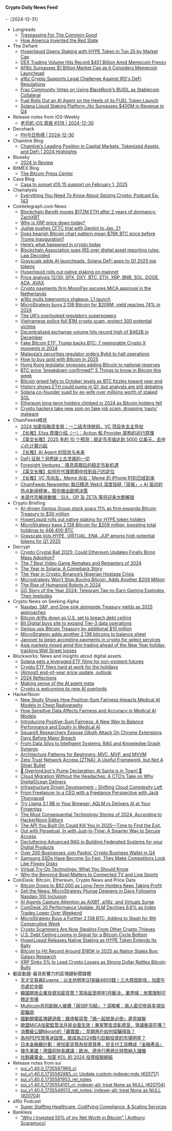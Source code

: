 #### Crypto Daily News Feed
-（2024-12-31）

- Longreads
  - [Trespassing For The Common Good](https://longreads.com/2024/12/30/trespassing-for-the-common-good/)
  - [How America Invented the Red State](https://longreads.com/2024/12/30/how-america-invented-the-red-state/)
- The Defiant
  - [Hyperliquid Opens Staking with HYPE Token in Top 25 by Market Cap](https://thedefiant.io/news/defi/hyperliquid-opens-staking-with-hype-token-in-top-25-by-market-cap)
  - [DEX Trading Volume Hits Record $451 Billion Amid Memecoin Frenzy](https://thedefiant.io/news/defi/dex-trading-volume-hits-record-usd451-billion-amid-memecoin-frenzy)
  - [AI16z Surpasses $1 Billion Market Cap as it Considers Memecoin Launchpad](https://thedefiant.io/news/defi/ai16z-surpasses-usd1-billion-market-cap-as-it-considers-memecoin-launchpad)
  - [a16z Crypto Supports Legal Challenge Against IRS's DeFi Regulations](https://thedefiant.io/news/regulation/a16z-crypto-supports-legal-challenge-against-irs-s-defi-regulations)
  - [Frax Community Votes on Using BlackRock’s BUIDL as Stablecoin Collateral](https://thedefiant.io/news/defi/frax-community-votes-on-using-blackrock-s-buidl-as-stablecoin-collateral)
  - [Fuel Rolls Out an AI Agent on the Heels of its FUEL Token Launch](https://thedefiant.io/news/blockchains/fuel-rolls-out-an-ai-agent-on-the-heels-of-its-fuel-token-launch)
  - [Solana Liquid Staking Platform Jito Surpasses $400M in Revenue in Q4](https://thedefiant.io/news/defi/solana-liquid-staking-platform-jito-surpasses-usd400m-in-revenue-in-q4)
- Release notes from iOS-Weekly
  - [老司机 iOS 周报 #318 | 2024-12-30](https://github.com/SwiftOldDriver/iOS-Weekly/releases/tag/%23318)
- Decohack
  - [PH今日热榜 | 2024-12-30](https://decohack.com/producthunt-daily-2024-12-30/)
- Chainlink Blog
  - [Chainlink’s Leading Position in Capital Markets, Tokenized Assets, and DeFi | 2024 Highlights](https://blog.chain.link/chainlink-2024-highlights/)
- Bluesky
  - [2024 In Review](https://bsky.social/about/blog/12-30-2024-year-in-review)
- BitMEX Blog
  - [The Bitcoin Press Center](https://blog.bitmex.com/the-bitcoin-press-center/)
- Casa Blog
  - [Casa to sunset iOS 15 support on February 1, 2025](https://blog.casa.io/sunsetting-ios-15-support-in-february-2025/)
- Chainalysis
  - [Everything You Need To Know About Seizing Crypto: Podcast Ep. 143](https://www.chainalysis.com/blog/everything-you-need-to-know-seizing-crypto-podcast-ep-143/)
- Cointelegraph.com News
  - [Blockchain Bandit moves $172M ETH after 2 years of dormancy: ZachXBT](https://cointelegraph.com/news/blockchain-bandit-moves-172m-eth-after-2-years-of-dormancy?utm_source=rss_feed&utm_medium=rss&utm_campaign=rss_partner_inbound)
  - [Why is XRP price down today?](https://cointelegraph.com/news/why-is-xrp-price-down-today?utm_source=rss_feed&utm_medium=rss&utm_campaign=rss_partner_inbound)
  - [Judge pushes CFTC trial with Gemini to Jan. 21](https://cointelegraph.com/news/cftc-trial-gemini-trust-delayed-one-week?utm_source=rss_feed&utm_medium=rss&utm_campaign=rss_partner_inbound)
  - [Does bearish Bitcoin chart pattern mean $76K BTC price before Trump inauguration?](https://cointelegraph.com/news/does-bearish-bitcoin-chart-pattern-mean-76-k-btc-price-before-trump-inauguration?utm_source=rss_feed&utm_medium=rss&utm_campaign=rss_partner_inbound)
  - [Here’s what happened in crypto today](https://cointelegraph.com/news/what-happened-in-crypto-today?utm_source=rss_feed&utm_medium=rss&utm_campaign=rss_partner_inbound)
  - [Blockchain Association sues IRS over digital asset reporting rules: Law Decoded](https://cointelegraph.com/news/blockchain-association-sues-irs-over-digital-asset-reporting-rules-law-decoded?utm_source=rss_feed&utm_medium=rss&utm_campaign=rss_partner_inbound)
  - [Grayscale adds AI launchpads, Solana DeFi apps to Q1 2025 top tokens](https://cointelegraph.com/news/grayscale-ai-launchpads-solana-defi-q1-2025-top-tokens?utm_source=rss_feed&utm_medium=rss&utm_campaign=rss_partner_inbound)
  - [Hyperliquid rolls out native staking on mainnet](https://cointelegraph.com/news/hyperliquid-native-staking-mainnet?utm_source=rss_feed&utm_medium=rss&utm_campaign=rss_partner_inbound)
  - [Price analysis 12/30: SPX, DXY, BTC, ETH, XRP, BNB, SOL, DOGE, ADA, AVAX](https://cointelegraph.com/news/price-analysis-12-30-spx-dxy-btc-eth-xrp-bnb-sol-doge-ada-avax?utm_source=rss_feed&utm_medium=rss&utm_campaign=rss_partner_inbound)
  - [Crypto payments firm MoonPay secures MiCA approval in the Netherlands](https://cointelegraph.com/news/moonpay-mica-approval-netherlands?utm_source=rss_feed&utm_medium=rss&utm_campaign=rss_partner_inbound)
  - [ai16z mulls tokenomics shakeup, L1 launch](https://cointelegraph.com/news/ai16z-considers-tokenomics-change-layer-1-launch?utm_source=rss_feed&utm_medium=rss&utm_campaign=rss_partner_inbound)
  - [MicroStrategy buys 2,138 Bitcoin for $209M, yield reaches 74% in 2024](https://cointelegraph.com/news/microstrategy-buys-2138-btc-209-million?utm_source=rss_feed&utm_medium=rss&utm_campaign=rss_partner_inbound)
  - [The UK’s overlooked regulatory superpowers](https://cointelegraph.com/news/the-uk-overlooked-regulatory-superpowers?utm_source=rss_feed&utm_medium=rss&utm_campaign=rss_partner_inbound)
  - [Vietnamese police foil $1M crypto scam, protect 300 potential victims](https://cointelegraph.com/news/vietnamese-police-prevent-crypto-scam-protect-300-victims?utm_source=rss_feed&utm_medium=rss&utm_campaign=rss_partner_inbound)
  - [Decentralized exchange volume hits record high of $462B in December](https://cointelegraph.com/news/dex-all-time-high-monthly-volume-462-billion?utm_source=rss_feed&utm_medium=rss&utm_campaign=rss_partner_inbound)
  - [Fake Bitcoin ETF, Trump backs BTC: 7 memorable Crypto X moments in 2024](https://cointelegraph.com/news/most-memorable-crypto-tweets-2024?utm_source=rss_feed&utm_medium=rss&utm_campaign=rss_partner_inbound)
  - [Malaysia’s securities regulator orders Bybit to halt operations](https://cointelegraph.com/news/malaysia-securities-regulator-bybit-halt-operations?utm_source=rss_feed&utm_medium=rss&utm_campaign=rss_partner_inbound)
  - [How to buy gold with Bitcoin in 2025](https://cointelegraph.com/news/how-to-buy-gold-with-bitcoin?utm_source=rss_feed&utm_medium=rss&utm_campaign=rss_partner_inbound)
  - [Hong Kong legislator proposes adding Bitcoin to national reserves](https://cointelegraph.com/news/hong-kong-bitcoin-national-reserve-financial-security?utm_source=rss_feed&utm_medium=rss&utm_campaign=rss_partner_inbound)
  - [BTC price &#039;breakdown confirmed?&#039; 5 Things to know in Bitcoin this week](https://cointelegraph.com/news/btc-price-breakdown-confirmed-5-things-bitcoin-this-week?utm_source=rss_feed&utm_medium=rss&utm_campaign=rss_partner_inbound)
  - [Bitcoin greed falls to October levels as BTC fizzles toward year end](https://cointelegraph.com/news/bitcoin-fear-greed-falls-october-levels-btc-fizzles-toward-year-end?utm_source=rss_feed&utm_medium=rss&utm_campaign=rss_partner_inbound)
  - [History shows ETH could pump in Q1, but analysts are still debating](https://cointelegraph.com/news/ether-potentially-lead-q1-analysts-debate?utm_source=rss_feed&utm_medium=rss&utm_campaign=rss_partner_inbound)
  - [Solana co-founder sued by ex-wife over millions worth of staked SOL](https://cointelegraph.com/news/solana-co-founder-sued-ex-wife-sol-staking-rewards?utm_source=rss_feed&utm_medium=rss&utm_campaign=rss_partner_inbound)
  - [Ethereum long-term holders climbed in 2024 as Bitcoin holders fell](https://cointelegraph.com/news/ether-long-term-holders-climbed-in-2024-bitcoin-holders-steadily-fell?utm_source=rss_feed&utm_medium=rss&utm_campaign=rss_partner_inbound)
  - [Crypto hackers take new spin on fake job scam, dropping ‘nasty’ malware](https://cointelegraph.com/news/crypto-malware-attack-linkedin-job-offer?utm_source=rss_feed&utm_medium=rss&utm_campaign=rss_partner_inbound)
- ChainFeeds精选
  - [2024 加密投融资变局：一二级市场脱钩，VC 项目失去主导权](https://www.chainfeeds.xyz/feed/detail/71073f33-b47e-4a53-9173-e49624fac165)
  - [【长推】Eliza 原理介绍（一）：Action 和 Provider 架构的运行原理](https://www.chainfeeds.xyz/feed/detail/f3db12e4-384b-413d-b6fe-e1619e4dcd0e)
  - [【英文长推】2025 年的 10 个预测：稳定币市值达到 5000 亿美元，去中心化计算兴起](https://www.chainfeeds.xyz/feed/detail/95d8788a-f8ff-43c0-bdbd-33d2c3d2d7f2)
  - [【长推】AI Agent 的现状与未来](https://www.chainfeeds.xyz/feed/detail/8053bab2-b178-42a4-95f3-aba082a0fa03)
  - [DeFi 征税？洞悉链上古灵阁的一切](https://www.chainfeeds.xyz/feed/detail/a3febb31-8c87-4640-ab35-ebb7d9d3f2ce)
  - [Foresight Ventures：降息周期后的稳定币新机遇](https://www.chainfeeds.xyz/feed/detail/54c13ef7-074f-41c3-ba3a-93ad981bd4dc)
  - [【英文长推】如何在代理周期中找到自己的定位](https://www.chainfeeds.xyz/feed/detail/e5cd1bec-f463-48d4-ace8-ab9bf4c61ea5)
  - [【长推】VC 币向左，Meme 向右：Meme 的 iPhone 时刻已经到来](https://www.chainfeeds.xyz/feed/detail/88c8437e-83e8-4b7c-bfcf-276c97232741)
  - [ChainFeeds Newsletter 每日精选 Web3 深度投研「简报」+ AI 驱动的热点新闻榜单，帮你做出聪明决策](https://substack.chainfeeds.xyz/p/web3-ama-move-vana-2025)
  - [本周代币解锁数据：SUI、OP 及 ZETA 等将迎来大额解锁](https://www.chainfeeds.xyz/feed/flash/detail/fe33f449-1a17-4523-a000-81f8efc6c4d5)
- Crypto Briefing
  - [AI-driven Genius Group stock soars 11% as firm expands Bitcoin Treasury to $30 million](https://cryptobriefing.com/bitcoin-treasury-expansion-genius-group/)
  - [HyperLiquid rolls out native staking for HYPE token holders](https://cryptobriefing.com/hype-token-staking-launch/)
  - [MicroStrategy bags 2,138 Bitcoin for $209 million, boosting total holdings to 446,400 BTC](https://cryptobriefing.com/microstrategy-bitcoin-purchases-holdings/)
  - [Grayscale lists HYPE, VIRTUAL, ENA, JUP among high potential tokens for Q1 2025](https://cryptobriefing.com/grayscale-high-potential-tokens-2025/)
- Decrypt
  - [Crypto Crystal Ball 2025: Could Ethereum Updates Finally Bring Mass Adoption?](https://decrypt.co/298790/crypto-crystal-ball-2025-ethereum-updates)
  - [The 7 Best Video Game Remakes and Remasters of 2024](https://decrypt.co/298081/7-best-video-game-remakes-remasters-2024)
  - [The Year in Solana: A Comeback Story](https://decrypt.co/296996/year-in-solana-comeback-story)
  - [The Year in Crypto: Binance’s Nigerian Hostage Crisis](https://decrypt.co/298256/year-in-crypto-binance-nigerian-hostage-crisis)
  - [Microstrategy Won’t Stop Buying Bitcoin, Adds Another $209 Million](https://decrypt.co/299226/microstrategy-wont-stop-buying-bitcoin-adds-209-million)
  - [The Rise of Humanoid Robots in 2024](https://decrypt.co/292728/rise-of-humanoid-robots-2024)
  - [GG Story of the Year 2024: Telegram Tap-to-Earn Gaming Explodes, Then Implodes](https://decrypt.co/298895/gg-story-year-2024-telegram-tap-to-earn-gaming)
- Crypto News on Seeking Alpha
  - [Nasdaq, S&P, and Dow sink alongside Treasury yields as 2025 approaches](https://seekingalpha.com/news/4391477-nasdaq-sp-and-dow-sink-alongside-treasury-yields-as-2025-approaches?utm_source=feed_news_crypto&utm_medium=referral&feed_item_type=news)
  - [Bitcoin drifts down as U.S. set to breach debt ceiling](https://seekingalpha.com/news/4391531-bitcoin-drifts-down-u-s-set-to-breach-debt-ceiling?utm_source=feed_news_crypto&utm_medium=referral&feed_item_type=news)
  - [Bit Digital buys site to expand Tier-3 data operations](https://seekingalpha.com/news/4391482-bit-digital-buys-site-to-expand-tier-3-data-operations?utm_source=feed_news_crypto&utm_medium=referral&feed_item_type=news)
  - [Genius ups Bitcoin Treasury by additional $10 million](https://seekingalpha.com/news/4391433-genius-ups-bitcoin-treasury-by-additional-10-million?utm_source=feed_news_crypto&utm_medium=referral&feed_item_type=news)
  - [MicroStrategy adds another 2,138 bitcoins to balance sheet](https://seekingalpha.com/news/4391386-microstrategy-adds-another-2138-bitcoins-to-balance-sheet?utm_source=feed_news_crypto&utm_medium=referral&feed_item_type=news)
  - [Janover to begin accepting payments in crypto for select services](https://seekingalpha.com/news/4391393-janover-to-begin-accepting-payments-in-crypto-for-select-services?utm_source=feed_news_crypto&utm_medium=referral&feed_item_type=news)
  - [Asia markets mixed amid thin trading ahead of the New Year holiday, tracking Wall Street losses](https://seekingalpha.com/news/4391334-asia-markets-mixed-amid-thin-trading-ahead-of-the-new-year-holiday-tracking-wall-street-losses?utm_source=feed_news_crypto&utm_medium=referral&feed_item_type=news)
- Blockworks: News and insights about digital assets.
  - [Solana gets a leveraged ETF filing for non-existent futures](https://blockworks.co/news/solana-etf-filing-futures)
  - [Crypto ETF filers hard at work for the holidays](https://blockworks.co/news/crypto-etf-filings-2024)
  - [(Almost) end-of-year price update, outlook](https://blockworks.co/news/eoy-price-updates-and-outlook)
  - [2024 Reflections](https://blockworks.co/news/blockworks-2024-reflections)
  - [Making sense of the AI agent meta](https://blockworks.co/news/unpacking-the-ai-agent-meta)
  - [Crypto is welcoming its new AI overlords](https://blockworks.co/news/crypto-welcomes-ai-overlords)
- HackerNoon
  - [New Study Shows How Positive-Sum Fairness Impacts Medical AI Models in Chest Radiography](https://hackernoon.com/new-study-shows-how-positive-sum-fairness-impacts-medical-ai-models-in-chest-radiography?source=rss)
  - [How Sensitive Data Affects Fairness and Accuracy in Medical AI Models](https://hackernoon.com/how-sensitive-data-affects-fairness-and-accuracy-in-medical-ai-models?source=rss)
  - [Introducing Positive-Sum Fairness: A New Way to Balance Performance and Equity in Medical AI](https://hackernoon.com/introducing-positive-sum-fairness-a-new-way-to-balance-performance-and-equity-in-medical-ai?source=rss)
  - [SquareX Researchers Expose OAuth Attack On Chrome Extensions Days Before Major Breach](https://hackernoon.com/squarex-researchers-expose-oauth-attack-on-chrome-extensions-days-before-major-breach?source=rss)
  - [From Data Silos to Intelligent Systems: RAG and Knowledge Graph Synergy](https://hackernoon.com/from-data-silos-to-intelligent-systems-rag-and-knowledge-graph-synergy?source=rss)
  - [Architecture Patterns for Beginners: MVC, MVP, and MVVM](https://hackernoon.com/architecture-patterns-for-beginners-mvc-mvp-and-mvvm?source=rss)
  - [Zero Trust Network Access (ZTNA): A Useful Framework, but Not A Silver Bullet](https://hackernoon.com/zero-trust-network-access-ztna-a-useful-framework-but-not-a-silver-bullet?source=rss)
  - [🎅 Overlord.bot's Pump Declaration: AI Santa is in Town! 🚀](https://hackernoon.com/overlordbots-pump-declaration-ai-santa-is-in-town?source=rss)
  - [Cloud Migration Without the Headaches: A CTO’s Take on Why DigitalOcean Delivers](https://hackernoon.com/cloud-migration-without-the-headaches-a-ctos-take-on-why-digitalocean-delivers?source=rss)
  - [Infrastructure Driven Development - Shifting Cloud Complexity Left](https://hackernoon.com/infrastructure-driven-development-shifting-cloud-complexity-left?source=rss)
  - [From Freelancer to a CEO with a Freelance Perspective with Jack Thorogood](https://hackernoon.com/from-freelancer-to-a-ceo-with-a-freelance-perspective-with-jack-thorogood?source=rss)
  - [Try Llama 3.1 8B in Your Browser: AQLM.rs Delivers Al at Your Fingertips](https://hackernoon.com/try-llama-31-8b-in-your-browser-aqlmrs-delivers-al-at-your-fingertips?source=rss)
  - [The Most Consequential Technology Stories of 2024, According to HackerNoon Editors](https://hackernoon.com/the-most-consequential-technology-stories-of-2024-according-to-hackernoon-editors?source=rss)
  - [The API You Built On Could Kill You in 2025—Time to Find the Exit.](https://hackernoon.com/the-api-you-built-on-could-kill-you-in-2025time-to-find-the-exit?source=rss)
  - [Out with Perpetual, In with Just-in-Time: A Smarter Way to Secure Access](https://hackernoon.com/out-with-perpetual-in-with-just-in-time-a-smarter-way-to-secure-access?source=rss)
  - [Decluttering Advanced RAG in Building Federated Systems for your Digital Products](https://hackernoon.com/decluttering-advanced-rag-in-building-federated-systems-for-your-digital-products?source=rss)
  - [Over 200 Businesses Join Paybis’ Crypto Business Wallet in Q4](https://hackernoon.com/over-200-businesses-join-paybis-crypto-business-wallet-in-q4?source=rss)
  - [Samsung SSDs Have Become So Fast, They Make Competitors Look Like Floppy Disks](https://hackernoon.com/samsung-ssds-have-become-so-fast-they-make-competitors-look-like-floppy-disks?source=rss)
  - [Virtual Try-On Technology: What You Should Know](https://hackernoon.com/virtual-try-on-technology-what-you-should-know?source=rss)
  - [Why the Beyoncé Bowl Matters to Connected TV and Live Sports](https://hackernoon.com/why-the-beyonce-bowl-matters-to-connected-tv-and-live-sports?source=rss)
- CoinDesk: Bitcoin, Ethereum, Crypto News and Price Data
  - [Bitcoin Drops to $92,000 as Long-Term Holders Keep Taking Profit](https://www.coindesk.com/markets/2024/12/30/bitcoin-drops-to-92-000-as-long-term-holders-keep-taking-profit)
  - [Sell the News: MicroStrategy Plunge Deepens in Days Following Nasdaq-100 Inclusion](https://www.coindesk.com/markets/2024/12/30/sell-the-news-micro-strategy-plunge-deepens-in-days-following-nasdaq-100-inclusion)
  - [AI Agents Capture Attention as AiXBT, ai16z, and Virtuals Surge](https://www.coindesk.com/markets/2024/12/30/ai-agents-capture-attention-as-ai-xbt-ai16z-and-virtuals-surge)
  - [CoinDesk 20 Performance Update: XLM Declines 6.6% as Index Trades Lower Over Weekend](https://www.coindesk.com/coindesk-indices/2024/12/30/coin-desk-20-performance-update-xlm-declines-6-6-as-index-trades-lower-over-weekend)
  - [MicroStrategy Buys a Further 2,138 BTC, Adding to Stash for 8th Consecutive Week](https://www.coindesk.com/markets/2024/12/30/micro-strategy-buys-a-further-2-138-btc-adding-to-stash-for-8th-consecutive-week)
  - [Crypto Scammers Are Now Stealing From Other Crypto Thieves](https://www.coindesk.com/markets/2024/12/30/crypto-scammers-are-now-stealing-from-other-crypto-thieves)
  - [U.S. Debt Ceiling Looms in Signal for a Bitcoin Cycle Bottom](https://www.coindesk.com/markets/2024/12/30/u-s-debt-ceiling-looms-in-signal-for-a-bitcoin-cycle-bottom)
  - [HyperLiquid Releases Native Staking as HYPE Token Extends Its Rally](https://www.coindesk.com/business/2024/12/30/hyper-liquid-releases-native-staking-as-hype-token-extends-its-rally)
  - [Bitcoin to Hit Record Around $185K in 2025 as Nation States Buy: Galaxy Research](https://www.coindesk.com/markets/2024/12/30/bitcoin-to-hit-record-around-185-k-in-2025-as-nation-states-buy-galaxy-research)
  - [XRP Sinks 5% to Lead Crypto Losses as Strong Dollar Rattles Bitcoin Bulls](https://www.coindesk.com/markets/2024/12/30/xrp-sinks-5-to-lead-crypto-losses-as-strong-dollar-rattles-bitcoin-bulls)
- 動區動趨-最具影響力的區塊鏈新聞媒體
  - [天才交易員Eugene：以太坊明年Q1突破4800鎂！三大原因助攻，加密牛市處於中期](https://www.blocktempo.com/three-reasons-why-ethereum-could-break-4800-in-q1-next-year/)
  - [韓國開放企業投資加密貨幣？當局延至明年1月斷決，業界喊：放寬限制可穩定市場](https://www.blocktempo.com/south-korea-delays-decision-on-corporate-crypto-accounts/)
  - [Multicoin共同創辦人被爆「與SBF勾結」？深喉嚨：兩人密切參與多項加密騙局](https://www.blocktempo.com/the-co-founder-of-multicoin-was-exposed-for-colluding-with-sbf/)
  - [國動開嗆區塊鏈遊戲：跟虛擬貨幣「搞一起就是必倒」遲早崩盤](https://www.blocktempo.com/guodong-slams-blockchain-games-tied-to-crypto-sure-to-fail/)
  - [歐盟MiCA加密監管法月底全面生效！專家警告混亂將至，爭議衝突在哪？](https://www.blocktempo.com/2025-crypto-predictions-in-europe/)
  - [消費級公鏈Morph的「藏寶圖」：早期用戶如何探驪得珠？](https://www.blocktempo.com/treasure-map-of-consumer-level-public-chain-morph/)
  - [為何PEPE幣等迷因幣，能成為2024吸引巨鯨投資的市場明星？](https://www.blocktempo.com/why-meme-coins-like-pepe-are-becoming-crypto-stars-in-2024/)
  - [日本金融廳計劃：視加密貨幣為投資資產，從支付工具轉成「金融產品」](https://www.blocktempo.com/japan-financial-services-agency-plans-to-treat-cryptocurrencies-as-investment-assets/)
  - [搶先美國！德國前財長建議：歐洲、德央行應將比特幣納入儲備](https://www.blocktempo.com/ecb-should-include-crypto-in-reserves/)
  - [社群藏黃金，加密 KOL 的 2024 投資經驗總結](https://www.blocktempo.com/crypto-kol-2024-investment-experience-summary/)
- Release notes from sui
  - [sui_v1.40.0_1735587969_ci](https://github.com/MystenLabs/sui/releases/tag/sui_v1.40.0_1735587969_ci)
  - [sui_v1.40.0_1735582885_ci: Update custom-indexer.mdx (#20717)](https://github.com/MystenLabs/sui/releases/tag/sui_v1.40.0_1735582885_ci)
  - [sui_v1.40.0_1735581953_rel_notes](https://github.com/MystenLabs/sui/releases/tag/sui_v1.40.0_1735581953_rel_notes)
  - [sui_v1.40.0_1735554101_ci: indexer-alt: treat None as NULL (#20704)](https://github.com/MystenLabs/sui/releases/tag/sui_v1.40.0_1735554101_ci)
  - [sui_v1.40.0_1735549513_rel_notes: indexer-alt: treat None as NULL (#20704)](https://github.com/MystenLabs/sui/releases/tag/sui_v1.40.0_1735549513_rel_notes)
- a16z Podcast
  - [Super Staffing Healthcare, Codifying Compliance, & Scaling Services](https://a16z.simplecast.com/episodes/super-staffing-healthcare-codifying-compliance-scaling-services-IODx7SLV)
- Bankless
  - [“Why I Invested 50% of my Net Worth in Bitcoin” | Anthony Scaramucci](http://sites.libsyn.com/247424/why-i-invested-50-of-my-net-worth-in-bitcoin-anthony-scaramucci)
